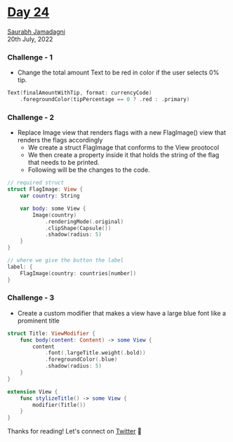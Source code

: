# [Day 24](https://www.hackingwithswift.com/100/swiftui/24)

[Saurabh Jamadagni](https://github.com/SaurabhJamadagni)<br>
20th July, 2022

### Challenge - 1

- Change the total amount Text to be red in color if the user selects 0% tip.

```swift
Text(finalAmountWithTip, format: currencyCode)
    .foregroundColor(tipPercentage == 0 ? .red : .primary)
```

### Challenge - 2

- Replace Image view that renders flags with a new FlagImage() view that renders the flags accordingly
  - We create a struct FlagImage that conforms to the View prootocol
  - We then create a property inside it that holds the string of the flag that needs to be printed.
  - Following will be the changes to the code.

```swift
// required struct
struct FlagImage: View {
    var country: String

    var body: some View {
        Image(country)
            .renderingMode(.original)
            .clipShape(Capsule())
            .shadow(radius: 5)
    }
}

// where we give the button the label
label: {
    FlagImage(country: countries[number])
}
```

### Challenge - 3

- Create a custom modifier that makes a view have a large blue font like a prominent title

```swift
struct Title: ViewModifier {
    func body(content: Content) -> some View {
        content
            .font(.largeTitle.weight(.bold))
            .foregroundColor(.blue)
            .shadow(radius: 5)
    }
}

extension View {
    func stylizeTitle() -> some View {
        modifier(Title())
    }
}
```

Thanks for reading! Let's connect on [Twitter](https://twitter.com/Saura6hJ) 👋
